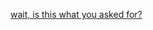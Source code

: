 ---
layout: post
wordpress_id: 894
wordpress_url: http://noesbueno.com/archives/894
date: '2010-12-04 22:00:47 -0600'
date_gmt: '2010-12-05 03:00:47 -0600'
body: |
  <p><a href="http://beastieboys.com/post/2086678110">wait, is this what you asked for?</a></p>
---
